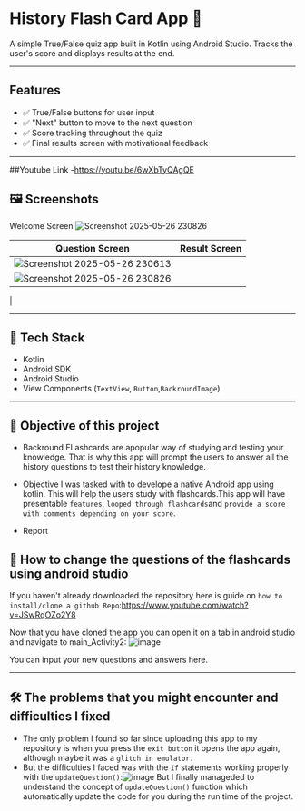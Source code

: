 # History Flash Card App 📱

A simple True/False quiz app built in Kotlin using Android Studio. Tracks the user's score and displays results at the end.

---

##  Features

- ✅ True/False buttons for user input  
- ✅ "Next" button to move to the next question  
- ✅ Score tracking throughout the quiz  
- ✅ Final results screen with motivational feedback  

---
##Youtube Link
-https://youtu.be/6wXbTyQAgQE

## 🖼️ Screenshots

Welcome Screen
![Screenshot 2025-05-26 230826](https://github.com/user-attachments/assets/78e0b292-2199-4b10-8c9e-cf8182bc2510)


| Question Screen             | Result Screen               |
|---------------------------|-----------------------------|
| ![Screenshot 2025-05-26 230613](https://github.com/user-attachments/assets/b6e52fc4-68a6-44ad-9d42-53d34e644a75)
| ![Screenshot 2025-05-26 230826](https://github.com/user-attachments/assets/c63a2d93-d0de-456c-8805-75fa2c18fa0a)
 |


---

## 🔧 Tech Stack

- Kotlin
- Android SDK
- Android Studio
- View Components (`TextView`, `Button`,`BackroundImage`)

---

## 🎯  Objective of this project
- Backround
FLashcards are apopular way of studying and testing your knowledge. That is why this app will prompt the users to answer all the history questions to test their history knowledge.

- Objective 
I was tasked with to develope a native Android app using kotlin. This will help the users study with flashcards.This app will have presentable `features`, `looped through flashcards`and `provide a score with comments depending on your score`.

- Report

## 📝 How to change the questions of the flashcards using android studio
If you haven't already downloaded the repository here is guide on `how to install/clone a github Repo`:https://www.youtube.com/watch?v=JSwRqOZo2Y8

Now that you have cloned the app you can open it on a tab in android studio and navigate to main_Activity2:
![image](https://github.com/user-attachments/assets/2e8640d9-0605-49a0-90de-fc52856de882)

You can input your new questions and answers here.

---

## 🛠️ The problems that you might encounter and difficulties I fixed
- The only problem I found so far since uploading this app to my repository is when you press the `exit button` it opens the app again, although maybe it was a `glitch in emulator.`
- But the difficulties I faced was with the `If` statements working properly with the `updateQuestion()`:![image](https://github.com/user-attachments/assets/21456fa7-693a-4ced-af5f-23b69949b7d7)
But I finally manageded to understand the concept of `updateQuestion()` function which automatically update the code for you during the run time of the project.

